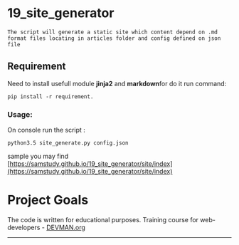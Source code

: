 # 19_site_generator

```
The script will generate a static site which content depend on .md format files locating in articles folder and config defined on json file
```
## Requirement
Need to install usefull module **jinja2** and **markdown**for do it run command:
```
pip install -r requirement.
```
### Usage:
On console run the script :
```
python3.5 site_generate.py config.json 
```
sample you may find [https://samstudy.github.io/19_site_generator/site/index](https://samstudy.github.io/19_site_generator/site/index)

# Project Goals

The code is written for educational purposes. Training course for web-developers - [DEVMAN.org](https://devman.org)
____

